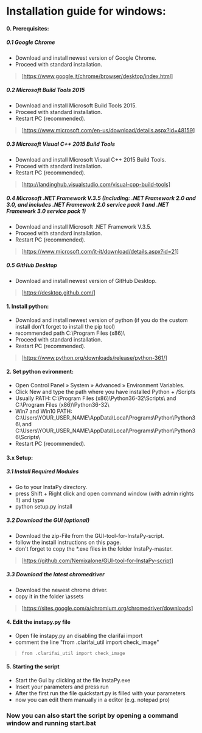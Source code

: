 # Installation guide for windows:

#### 0. Prerequisites:

##### 0.1 Google Chrome
- Download and install newest version of Google Chrome.
- Proceed with standard installation.
> [https://www.google.it/chrome/browser/desktop/index.html]

##### 0.2 Microsoft Build Tools 2015 
- Download and install Microsoft Build Tools 2015.
- Proceed with standard installation.
- Restart PC (recommended).
> [https://www.microsoft.com/en-us/download/details.aspx?id=48159]

##### 0.3 Microsoft Visual C++ 2015 Build Tools 
- Download and install Microsoft Visual C++ 2015 Build Tools.
- Proceed with standard installation.
- Restart PC (recommended).
> [http://landinghub.visualstudio.com/visual-cpp-build-tools]

##### 0.4 Microsoft .NET Framework V.3.5 (Including: .NET Framework 2.0 and 3.0, and includes .NET Framework 2.0 service pack 1 and .NET Framework 3.0 service pack 1)
- Download and install Microsoft .NET Framework V.3.5.
- Proceed with standard installation.
- Restart PC (recommended).
> [https://www.microsoft.com/it-it/download/details.aspx?id=21]

##### 0.5 GitHub Desktop 
- Download and install newest version of GitHub Desktop. 
> [https://desktop.github.com/]


#### 1. Install python:
- Download and install newest version of python (if you do the custom install don't forget to install the pip tool)
- recommended path C:\\Program Files (x86)\\
- Proceed with standard installation.
- Restart PC (recommended).
> [https://www.python.org/downloads/release/python-361/]


#### 2. Set python evironment:
- Open Control Panel » System » Advanced » Environment Variables.
- Click New and type the path where you have installed Python + /Scripts
- Usually PATH: C:\\Program Files (x86)\\Python36-32\\Scripts\\ and C:\\Program Files (x86)\\Python36-32\\
- Win7 and Win10 PATH: C:\\Users\\YOUR_USER_NAME\\AppData\\Local\\Programs\\Python\\Python36\\ and C:\\Users\\YOUR_USER_NAME\\AppData\\Local\\Programs\\Python\\Python36\\Scripts\\
- Restart PC (recommended).

#### 3.x Setup:

##### 3.1 Install Required Modules
- Go to your InstaPy directory.
- press Shift + Right click and open command window (with admin rights !!) and type
- python setup.py install

##### 3.2 Download the GUI (optional)
- Download the zip-File from the GUI-tool-for-InstaPy-script.
- follow the install instructions on this page.
- don't forget to copy the \*.exe files in the folder InstaPy-master.
> [https://github.com/Nemixalone/GUI-tool-for-InstaPy-script]

##### 3.3 Download the latest chromedriver
- Download the newest chrome driver.
- copy it in the folder \\assets
> [https://sites.google.com/a/chromium.org/chromedriver/downloads]


#### 4. Edit the instapy.py file
- Open file instapy.py an disabling the clarifai import
- comment the line "from .clarifai_util import check_image"
> `from .clarifai_util import check_image`


#### 5. Starting the script
- Start the Gui by clicking at the file InstaPy.exe
- Insert your parameters and press run
- After the first run the file quickstart.py is filled with your parameters
- now you can edit them manually in a editor (e.g. notepad pro)

### Now you can also start the script by opening a command window and running start.bat
